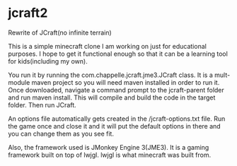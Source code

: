 # jcraft2
Rewrite of JCraft(no infinite terrain)

This is a simple minecraft clone I am working on just for educational purposes. I hope to get it functional enough so that
it can be a learning tool for kids(including my own). 

You run it by running the com.chappelle.jcraft.jme3.JCraft class. It is a mult-module maven project so you will need maven
installed in order to run it. Once downloaded, navigate a command prompt to the jcraft-parent folder and run maven install.
This will compile and build the code in the target folder. Then run JCraft.

An options file automatically gets created in the <user-home>/jcraft-options.txt file. Run the game once and close it and it
will put the default options in there and you can change them as you see fit.

Also, the framework used is JMonkey Engine 3(JME3). It is a gaming framework built on top of lwjgl. lwjgl is what minecraft was
built from.
